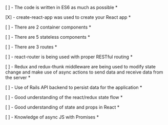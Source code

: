 [ ] - The code is written in ES6 as much as possible *

[X] - create-react-app was used to create your React app *

[ ] - There are 2 container components *

[ ] - There are 5 stateless components *

[ ] - There are 3 routes *

[ ] - react-router is being used with proper RESTful routing *

[ ] - Redux and redux-thunk middleware are being used to modify state change and make use of async actions to send data and receive data from the server *

[ ] - Use of Rails API backend to persist data for the application *

[ ] - Good understanding of the react/redux state flow *

[ ] - Good understanding of state and props in React *

[ ] - Knowledge of async JS with Promises *
